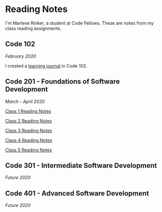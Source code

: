 # Reading Notes

I'm Marlene Rinker, a student at Code Fellows. These are notes from my class reading assignments.

## Code 102 
_February 2020_

I created a [learning journal](https://marlene-rinker.github.io/learning-journal/) in Code 102. 

## Code 201 - Foundations of Software Development
_March - April 2020_

[Class 1 Reading Notes](https://marlene-rinker.github.io/reading-notes/class-01) 

[Class 2 Reading Notes](https://marlene-rinker.github.io/reading-notes/class-02)

[Class 3 Reading Notes](https://marlene-rinker.github.io/reading-notes/class-03)

[Class 4 Reading Notes](https://marlene-rinker.github.io/reading-notes/class-04)

[Class 5 Reading Notes](https://marlene-rinker.github.io/reading-notes/class-05)

## Code 301 - Intermediate Software Development
_Future 2020_

## Code 401 - Advanced Software Development
_Future 2020_
